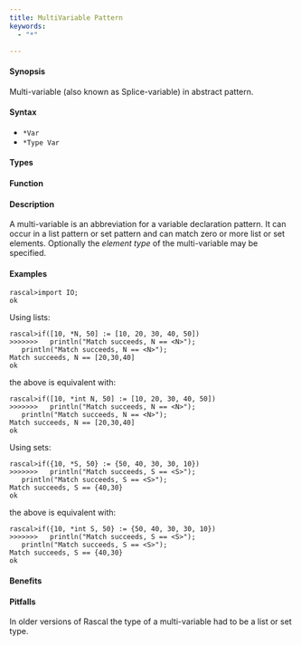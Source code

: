 ```yaml
---
title: MultiVariable Pattern
keywords:
  - "*"

---
```


#### Synopsis

Multi-variable (also known as Splice-variable) in abstract pattern.

#### Syntax

*  `*Var`
*  `*Type Var`

#### Types

#### Function

#### Description

A multi-variable is an abbreviation for a variable declaration pattern.
It can occur in a list pattern or set pattern and can match zero or more list or set elements.
Optionally the *element type* of the multi-variable may be specified.

#### Examples


```rascal-shell
rascal>import IO;
ok
```
Using lists:

```rascal-shell
rascal>if([10, *N, 50] := [10, 20, 30, 40, 50])
>>>>>>>   println("Match succeeds, N == <N>");
   println("Match succeeds, N == <N>");
Match succeeds, N == [20,30,40]
ok
```
the above is equivalent with:

```rascal-shell
rascal>if([10, *int N, 50] := [10, 20, 30, 40, 50])
>>>>>>>   println("Match succeeds, N == <N>");
   println("Match succeeds, N == <N>");
Match succeeds, N == [20,30,40]
ok
```
Using sets:

```rascal-shell
rascal>if({10, *S, 50} := {50, 40, 30, 30, 10})
>>>>>>>   println("Match succeeds, S == <S>");
   println("Match succeeds, S == <S>");
Match succeeds, S == {40,30}
ok
```
the above is equivalent with:

```rascal-shell
rascal>if({10, *int S, 50} := {50, 40, 30, 30, 10})
>>>>>>>   println("Match succeeds, S == <S>");
   println("Match succeeds, S == <S>");
Match succeeds, S == {40,30}
ok
```

#### Benefits

#### Pitfalls

In older versions of Rascal the type of a multi-variable had to be a list or set type.


